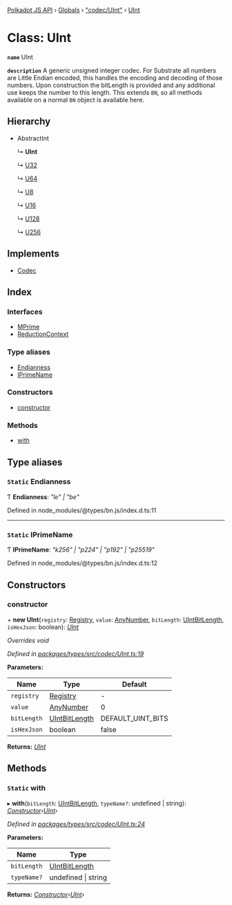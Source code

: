 [Polkadot JS API](../README.md) › [Globals](../globals.md) › ["codec/UInt"](../modules/_codec_uint_.md) › [UInt](_codec_uint_.uint.md)

# Class: UInt

**`name`** UInt

**`description`** 
A generic unsigned integer codec. For Substrate all numbers are Little Endian encoded,
this handles the encoding and decoding of those numbers. Upon construction
the bitLength is provided and any additional use keeps the number to this
length. This extends `BN`, so all methods available on a normal `BN` object
is available here.

## Hierarchy

* AbstractInt

  ↳ **UInt**

  ↳ [U32](_primitive_u32_.u32.md)

  ↳ [U64](_primitive_u64_.u64.md)

  ↳ [U8](_primitive_u8_.u8.md)

  ↳ [U16](_primitive_u16_.u16.md)

  ↳ [U128](_primitive_u128_.u128.md)

  ↳ [U256](_primitive_u256_.u256.md)

## Implements

* [Codec](../interfaces/_types_codec_.codec.md)

## Index

### Interfaces

* [MPrime](../interfaces/_codec_uint_.uint.mprime.md)
* [ReductionContext](../interfaces/_codec_uint_.uint.reductioncontext.md)

### Type aliases

* [Endianness](_codec_uint_.uint.md#static-endianness)
* [IPrimeName](_codec_uint_.uint.md#static-iprimename)

### Constructors

* [constructor](_codec_uint_.uint.md#constructor)

### Methods

* [with](_codec_uint_.uint.md#static-with)

## Type aliases

### `Static` Endianness

Ƭ **Endianness**: *"le" | "be"*

Defined in node_modules/@types/bn.js/index.d.ts:11

___

### `Static` IPrimeName

Ƭ **IPrimeName**: *"k256" | "p224" | "p192" | "p25519"*

Defined in node_modules/@types/bn.js/index.d.ts:12

## Constructors

###  constructor

\+ **new UInt**(`registry`: [Registry](../interfaces/_types_registry_.registry.md), `value`: [AnyNumber](../modules/_types_helpers_.md#anynumber), `bitLength`: [UIntBitLength](../modules/_codec_abstractint_.md#uintbitlength), `isHexJson`: boolean): *[UInt](_codec_uint_.uint.md)*

*Overrides void*

*Defined in [packages/types/src/codec/UInt.ts:19](https://github.com/polkadot-js/api/blob/8491ab8ca6/packages/types/src/codec/UInt.ts#L19)*

**Parameters:**

Name | Type | Default |
------ | ------ | ------ |
`registry` | [Registry](../interfaces/_types_registry_.registry.md) | - |
`value` | [AnyNumber](../modules/_types_helpers_.md#anynumber) | 0 |
`bitLength` | [UIntBitLength](../modules/_codec_abstractint_.md#uintbitlength) | DEFAULT_UINT_BITS |
`isHexJson` | boolean | false |

**Returns:** *[UInt](_codec_uint_.uint.md)*

## Methods

### `Static` with

▸ **with**(`bitLength`: [UIntBitLength](../modules/_codec_abstractint_.md#uintbitlength), `typeName?`: undefined | string): *[Constructor](../interfaces/_types_codec_.constructor.md)‹[UInt](_codec_uint_.uint.md)›*

*Defined in [packages/types/src/codec/UInt.ts:24](https://github.com/polkadot-js/api/blob/8491ab8ca6/packages/types/src/codec/UInt.ts#L24)*

**Parameters:**

Name | Type |
------ | ------ |
`bitLength` | [UIntBitLength](../modules/_codec_abstractint_.md#uintbitlength) |
`typeName?` | undefined &#124; string |

**Returns:** *[Constructor](../interfaces/_types_codec_.constructor.md)‹[UInt](_codec_uint_.uint.md)›*
